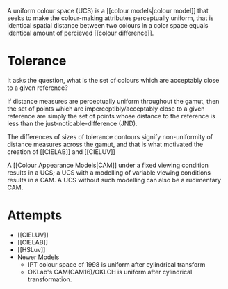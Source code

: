 A uniform colour space (UCS) is a [[colour models|colour model]] that seeks to make the colour-making attributes perceptually uniform, that is identical spatial distance between two colours in a color space equals identical amount of percieved [[colour difference]].

# Tolerance
It asks the question, what is the set of colours which are acceptably close to a given reference?

If distance measures are perceptually uniform throughout the gamut, then the set of points which are imperceptibly/acceptably close to a given reference are simply the set of points whose distance to the reference is less than the just-noticable-difference (JND).

The differences of sizes of tolerance contours signify non-uniformity of distance measures across the gamut, and that is what motivated the creation of [[CIELAB]] and [[CIELUV]]

A [[Colour Appearance Models|CAM]] under a fixed viewing condition results in a UCS; a UCS with a modelling of variable viewing conditions results in a CAM. A UCS without such modelling can also be a rudimentary CAM.

# Attempts
- [[CIELUV]]
- [[CIELAB]]
- [[HSLuv]]
- Newer Models
	- IPT colour space of 1998 is uniform after cylindrical transform
	- OKLab's CAM(CAM16)/OKLCH is uniform after cylindrical transformation.